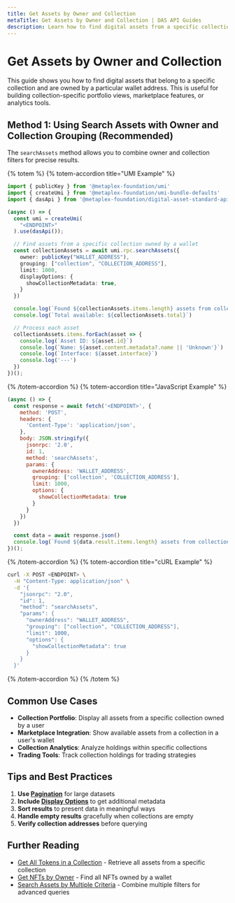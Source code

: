 ```yaml
---
title: Get Assets by Owner and Collection
metaTitle: Get Assets by Owner and Collection | DAS API Guides
description: Learn how to find digital assets from a specific collection owned by a particular wallet
---
```


# Get Assets by Owner and Collection

This guide shows you how to find digital assets that belong to a specific collection and are owned by a particular wallet address. This is useful for building collection-specific portfolio views, marketplace features, or analytics tools.

## Method 1: Using Search Assets with Owner and Collection Grouping (Recommended)

The `searchAssets` method allows you to combine owner and collection filters for precise results.

{% totem %}
{% totem-accordion title="UMI Example" %}
```typescript
import { publicKey } from '@metaplex-foundation/umi'
import { createUmi } from '@metaplex-foundation/umi-bundle-defaults'
import { dasApi } from '@metaplex-foundation/digital-asset-standard-api'

(async () => {
  const umi = createUmi(
    "<ENDPOINT>"
  ).use(dasApi());

  // Find assets from a specific collection owned by a wallet
  const collectionAssets = await umi.rpc.searchAssets({
    owner: publicKey("WALLET_ADDRESS"),
    grouping: ["collection", "COLLECTION_ADDRESS"],
    limit: 1000,
    displayOptions: {
      showCollectionMetadata: true,
    }
  })

  console.log(`Found ${collectionAssets.items.length} assets from collection owned by wallet`)
  console.log(`Total available: ${collectionAssets.total}`)

  // Process each asset
  collectionAssets.items.forEach(asset => {
    console.log(`Asset ID: ${asset.id}`)
    console.log(`Name: ${asset.content.metadata?.name || 'Unknown'}`)
    console.log(`Interface: ${asset.interface}`)
    console.log('---')
  })
})();
```
{% /totem-accordion %}
{% totem-accordion title="JavaScript Example" %}
```javascript
(async () => {
  const response = await fetch('<ENDPOINT>', {
    method: 'POST',
    headers: {
      'Content-Type': 'application/json',
    },
    body: JSON.stringify({
      jsonrpc: '2.0',
      id: 1,
      method: 'searchAssets',
      params: {
        ownerAddress: 'WALLET_ADDRESS',
        grouping: ['collection', 'COLLECTION_ADDRESS'],
        limit: 1000,
        options: {
          showCollectionMetadata: true
        }
      }
    })
  })

  const data = await response.json()
  console.log(`Found ${data.result.items.length} assets from collection owned by wallet`)
})();
```
{% /totem-accordion %}
{% totem-accordion title="cURL Example" %}
```bash
curl -X POST <ENDPOINT> \
  -H "Content-Type: application/json" \
  -d '{
    "jsonrpc": "2.0",
    "id": 1,
    "method": "searchAssets",
    "params": {
      "ownerAddress": "WALLET_ADDRESS",
      "grouping": ["collection", "COLLECTION_ADDRESS"],
      "limit": 1000,
      "options": {
        "showCollectionMetadata": true
      }
    }
  }'
```
{% /totem-accordion %}
{% /totem %}

## Common Use Cases

- **Collection Portfolio**: Display all assets from a specific collection owned by a user
- **Marketplace Integration**: Show available assets from a collection in a user's wallet
- **Collection Analytics**: Analyze holdings within specific collections
- **Trading Tools**: Track collection holdings for trading strategies

## Tips and Best Practices

1. **Use [Pagination](/das-api/guides/pagination)** for large datasets
2. **Include [Display Options](/das-api/guides/display-options)** to get additional metadata
3. **Sort results** to present data in meaningful ways
4. **Handle empty results** gracefully when collections are empty
5. **Verify collection addresses** before querying

## Further Reading

- [Get All Tokens in a Collection](/das-api/guides/get-collection-nfts) - Retrieve all assets from a specific collection
- [Get NFTs by Owner](/das-api/guides/get-nfts-by-owner) - Find all NFTs owned by a wallet
- [Search Assets by Multiple Criteria](/das-api/guides/search-by-criteria) - Combine multiple filters for advanced queries 
